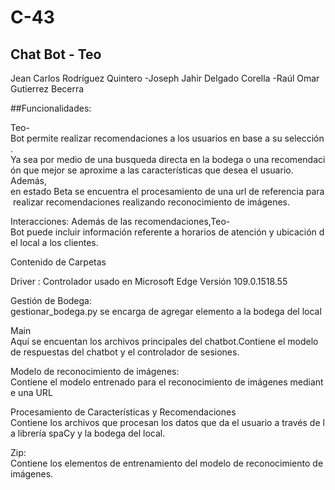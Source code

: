# C-43

## Chat Bot - Teo
Jean Carlos Rodríguez Quintero -Joseph Jahir Delgado Corella -Raúl Omar Gutierrez Becerra

 
##Funcionalidades: 

Teo-Bot permite realizar recomendaciones a los usuarios en base a su selección. 
Ya sea por medio de una busqueda directa en la bodega o una recomendación que mejor se aproxime a las características que desea el usuario. 
Además, en estado Beta se encuentra el procesamiento de una url de referencia para realizar recomendaciones realizando reconocimiento de imágenes.

Interacciones: 
Además de las recomendaciones,Teo-Bot puede incluir información referente a horarios de atención y ubicación del local a los clientes.  

Contenido de Carpetas 

Driver :
Controlador usado en Microsoft Edge Versión 109.0.1518.55 

Gestión de Bodega:
gestionar_bodega.py se encarga de agregar elemento a la bodega del local 

Main 
Aquí se encuentan los archivos principales del chatbot.Contiene el modelo de respuestas del chatbot y el controlador de sesiones. 

Modelo de reconocimiento de imágenes:
Contiene el modelo entrenado para el reconocimiento de imágenes mediante una URL 

Procesamiento de Características y Recomendaciones 
Contiene los archivos que procesan los datos que da el usuario a través de la librería spaCy y la bodega del local. 

Zip: 
Contiene los elementos de entrenamiento del modelo de reconocimiento de imágenes.
